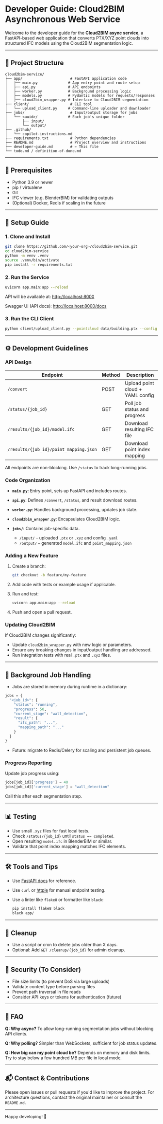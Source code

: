 # Developer Guide: Cloud2BIM Asynchronous Web Service

Welcome to the developer guide for the **Cloud2BIM async service**, a FastAPI-based web application that converts PTX/XYZ point clouds into structured IFC models using the Cloud2BIM segmentation logic.

---

## 📁 Project Structure

```
cloud2bim-service/
├── app/                      # FastAPI application code
│   ├── main.py              # App entry point and route setup
│   ├── api.py               # API endpoints
│   ├── worker.py            # Background processing logic
│   ├── models.py            # Pydantic models for requests/responses
│   ├── cloud2bim_wrapper.py # Interface to Cloud2BIM segmentation
├── client/                   # CLI tool
│   └── upload_client.py     # Command-line uploader and downloader
├── jobs/                     # Input/output storage for jobs
│   └── <uuid>/              # Each job's unique folder
│       ├── input/
│       └── output/
├── .github/
│   └── copilot-instructions.md
├── requirements.txt          # Python dependencies
├── README.md                 # Project overview and instructions
├── developer-guide.md        # ← This file
└── todo.md / definition-of-done.md
```

---

## 🧱 Prerequisites

* Python 3.9 or newer
* pip / virtualenv
* Git
* IFC viewer (e.g. BlenderBIM) for validating outputs
* (Optional) Docker, Redis if scaling in the future

---

## 🚀 Setup Guide

### 1. Clone and Install

```bash
git clone https://github.com/<your-org>/cloud2bim-service.git
cd cloud2bim-service
python -m venv .venv
source .venv/bin/activate
pip install -r requirements.txt
```

### 2. Run the Service

```bash
uvicorn app.main:app --reload
```

API will be available at: [http://localhost:8000](http://localhost:8000)

Swagger UI (API docs): [http://localhost:8000/docs](http://localhost:8000/docs)

### 3. Run the CLI Client

```bash
python client/upload_client.py --pointcloud data/building.ptx --config config.yaml
```

---

## ⚙️ Development Guidelines

### API Design

| Endpoint                               | Method | Description                      |
| -------------------------------------- | ------ | -------------------------------- |
| `/convert`                             | POST   | Upload point cloud + YAML config |
| `/status/{job_id}`                     | GET    | Poll job status and progress     |
| `/results/{job_id}/model.ifc`          | GET    | Download resulting IFC file      |
| `/results/{job_id}/point_mapping.json` | GET    | Download point index mapping     |

All endpoints are non-blocking. Use `/status` to track long-running jobs.

### Code Organization

* **`main.py`**: Entry point, sets up FastAPI and includes routes.
* **`api.py`**: Defines `/convert`, `/status`, and result download routes.
* **`worker.py`**: Handles background processing, updates job state.
* **`cloud2bim_wrapper.py`**: Encapsulates Cloud2BIM logic.
* **`jobs/`**: Contains job-specific data.

  * `/input/` – uploaded `.ptx` or `.xyz` and config `.yaml`
  * `/output/` – generated `model.ifc` and `point_mapping.json`

### Adding a New Feature

1. Create a branch:

   ```bash
   git checkout -b feature/my-feature
   ```
2. Add code with tests or example usage if applicable.
3. Run and test:

   ```bash
   uvicorn app.main:app --reload
   ```
4. Push and open a pull request.

### Updating Cloud2BIM

If Cloud2BIM changes significantly:

* Update `cloud2bim_wrapper.py` with new logic or parameters.
* Ensure any breaking changes in input/output handling are addressed.
* Run integration tests with real `.ptx` and `.xyz` files.

---

## 📅 Background Job Handling

* Jobs are stored in memory during runtime in a dictionary:

```python
jobs = {
  "<job_id>": {
    "status": "running",
    "progress": 50,
    "current_stage": "wall_detection",
    "result": {
      "ifc_path": "...",
      "mapping_path": "..."
    }
  }
}
```

* Future: migrate to Redis/Celery for scaling and persistent job queues.

### Progress Reporting

Update job progress using:

```python
jobs[job_id]['progress'] = 40
jobs[job_id]['current_stage'] = "wall_detection"
```

Call this after each segmentation step.

---

## 📊 Testing

* Use small `.xyz` files for fast local tests.
* Check `/status/{job_id}` until `status == completed`.
* Open resulting `model.ifc` in BlenderBIM or similar.
* Validate that point index mapping matches IFC elements.

---

## 🛠️ Tools and Tips

* Use [FastAPI docs](https://fastapi.tiangolo.com) for reference.
* Use `curl` or [httpie](https://httpie.io/) for manual endpoint testing.
* Use a linter like `flake8` or formatter like `black`:

  ```bash
  pip install flake8 black
  black app/
  ```

---

## 🧹 Cleanup

* Use a script or cron to delete jobs older than X days.
* Optional: Add `GET /cleanup/{job_id}` for admin cleanup.

---

## 🔐 Security (To Consider)

* File size limits (to prevent DoS via large uploads)
* Validate content type before parsing files
* Prevent path traversal in file reads
* Consider API keys or tokens for authentication (future)

---

## 📩 FAQ

**Q: Why async?**
To allow long-running segmentation jobs without blocking API clients.

**Q: Why polling?**
Simpler than WebSockets, sufficient for job status updates.

**Q: How big can my point cloud be?**
Depends on memory and disk limits. Try to stay below a few hundred MB per file in local mode.

---

## 📬 Contact & Contributions

Please open issues or pull requests if you'd like to improve the project.
For architecture questions, contact the original maintainer or consult the `README.md`.

---

Happy developing! 🚀

```
```

